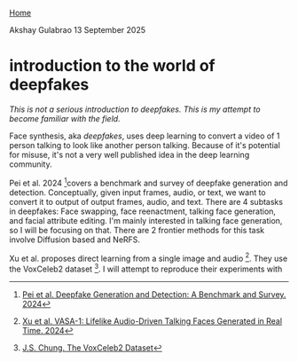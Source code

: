 [Home](./index.html)

Akshay Gulabrao 13 September 2025

# introduction to the world of deepfakes

*This is not a serious introduction to deepfakes. This is my attempt to become familiar with the field.*

Face synthesis, aka *deepfakes*, uses deep learning to convert a video of 1 person talking to look like another person talking. Because of it's potential for misuse, it's not a very well published idea in the deep learning community.

Pei et al. 2024 [^1]covers a benchmark and survey of deepfake generation and detection. Conceptually, given input frames, audio, or text, we want to convert it to output of output frames, audio, and text. There are 4 subtasks in deepfakes: Face swapping, face reenactment, talking face generation, and facial attribute editing. I'm mainly interested in talking face generation, so I will be focusing on that. There are 2 frontier methods for this task involve Diffusion based and NeRFS.

Xu et al. proposes direct learning from a single image and audio [^2]. They use the VoxCeleb2 dataset [^3]. I will attempt to reproduce their experiments with


[^1]: [Pei et al. Deepfake Generation and Detection: A Benchmark and Survey. 2024](https://arxiv.org/pdf/2403.17881)
[^2]: [Xu et al. VASA-1: Lifelike Audio-Driven Talking Faces Generated in Real Time. 2024](https://arxiv.org/pdf/2404.10667)
[^3]: [J.S. Chung. The VoxCeleb2 Dataset](https://www.robots.ox.ac.uk/~vgg/data/voxceleb/vox2.html)